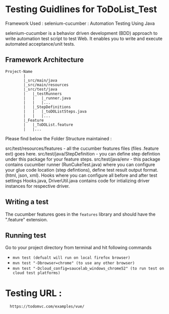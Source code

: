 # Testing Guidlines for ToDoList_Test

Framework Used : selenium-cucumber : Automation Testing Using Java 

selenium-cucumber is a behavior driven development (BDD) approach to write automation test script to test Web. It enables you to write and execute automated acceptance/unit tests.

Framework Architecture
--------------
    Project-Name
            |
            |_src/main/java
            |_src/main/resources
            |_src/test/java
            |	|_testRunners
            |	|	|_runner.java
            |	|	|...
            |	|_StepDefinitions
            |	|	|_toDOListSteps.java
            |	|	|...
            |_Feature
            |	|_ToDOList.feature
            |	|...

Please find below the Folder Structure maintained :

src/test/resources/features - all the cucumber features files (files .feature ext) goes here.
src/test/java/StepDefinition - you can define step defintion under this package for your feature steps.
src/test/java/env - this package contains cucumber runner (RunCukeTest.java) where you can configure your glue code location (step defintions), define test result output format.(html, json, xml). Hooks where you can configure all before and after test settings Hooks.java, DriverUtil.java contains code for intializing driver instances for respective driver.


Writing a test
--------------

The cucumber features goes in the `features` library and should have the ".feature" extension.

Running test
--------------

Go to your project directory from terminal and hit following commands
* `mvn test (defualt will run on local firefox browser)`
* `mvn test "-Dbrowser=chrome" (to use any other browser)`
* `mvn test "-Dcloud_config=saucelab_windows_chrome52" (to run test on cloud test platforms)`


# Testing URL : 
      https://todomvc.com/examples/vue/
      
      
